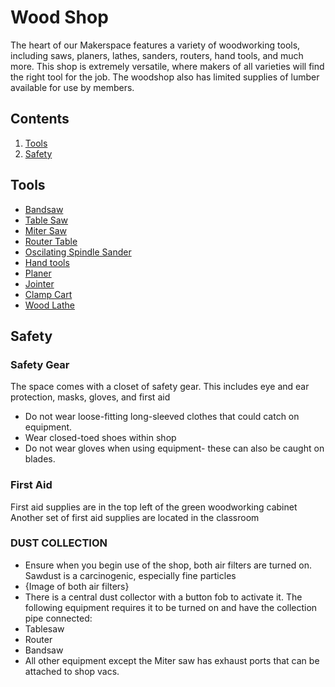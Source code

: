 # Wood Shop
The heart of our Makerspace features a variety of woodworking tools, including saws, planers, lathes, sanders, routers, hand tools, and much more. This shop is extremely versatile, where makers of all varieties will find the right tool for the job. The woodshop also has limited supplies of lumber available for use by members.

## Contents
1. [Tools](#tools)
2. [Safety](#safety-gear)

## Tools
* [Bandsaw](Kity-613-Bandsaw)
* [Table Saw](Saw-Stop-Table-Saw)
* [Miter Saw]()
* [Router Table]()
* [Oscilating Spindle Sander]()
* [Hand tools]()
* [Planer]()
* [Jointer]()
* [Clamp Cart]()
* [Wood Lathe]()

## Safety
### Safety Gear
The space comes with a closet of safety gear. This includes eye and ear protection, masks, gloves, and first aid
* Do not wear loose-fitting long-sleeved clothes that could catch on equipment. 
* Wear closed-toed shoes within shop
* Do not wear gloves when using equipment- these can also be caught on blades.

### First Aid
First aid supplies are in the top left of the green woodworking cabinet
Another set of first aid supplies are located in the classroom


### DUST COLLECTION
* Ensure when you begin use of the shop, both air filters are turned on. Sawdust is a carcinogenic, especially fine particles
* {Image of both air filters}
* There is a central dust collector with a button fob to activate it. The following equipment requires it to be turned on and have the collection pipe connected:
 * Tablesaw
 * Router
 * Bandsaw
* All other equipment except the Miter saw has exhaust ports that can be attached to shop vacs. 

